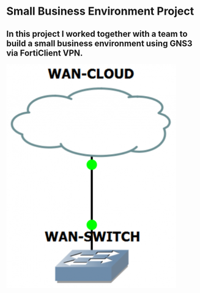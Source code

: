 # Small Business Environment Project
## In this project I worked together with a team to build a small business environment using GNS3 via FortiClient VPN.
![Starting Topology](https://github.com/iamroot-GitHub/Small-Business-Environment-Project/blob/9f21529a752862ab05b4f8d11650d52c04a7ffb4/Images/SBE%20Starting%20Topology.png)
